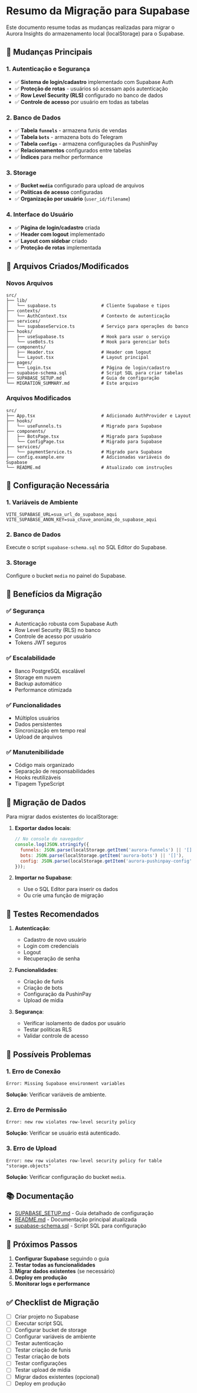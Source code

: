 # Resumo da Migração para Supabase

Este documento resume todas as mudanças realizadas para migrar o Aurora Insights do armazenamento local (localStorage) para o Supabase.

## 🔄 Mudanças Principais

### 1. **Autenticação e Segurança**
- ✅ **Sistema de login/cadastro** implementado com Supabase Auth
- ✅ **Proteção de rotas** - usuários só acessam após autenticação
- ✅ **Row Level Security (RLS)** configurado no banco de dados
- ✅ **Controle de acesso** por usuário em todas as tabelas

### 2. **Banco de Dados**
- ✅ **Tabela `funnels`** - armazena funis de vendas
- ✅ **Tabela `bots`** - armazena bots do Telegram
- ✅ **Tabela `configs`** - armazena configurações da PushinPay
- ✅ **Relacionamentos** configurados entre tabelas
- ✅ **Índices** para melhor performance

### 3. **Storage**
- ✅ **Bucket `media`** configurado para upload de arquivos
- ✅ **Políticas de acesso** configuradas
- ✅ **Organização por usuário** (`user_id/filename`)

### 4. **Interface do Usuário**
- ✅ **Página de login/cadastro** criada
- ✅ **Header com logout** implementado
- ✅ **Layout com sidebar** criado
- ✅ **Proteção de rotas** implementada

## 📁 Arquivos Criados/Modificados

### Novos Arquivos
```
src/
├── lib/
│   └── supabase.ts                 # Cliente Supabase e tipos
├── contexts/
│   └── AuthContext.tsx             # Contexto de autenticação
├── services/
│   └── supabaseService.ts          # Serviço para operações do banco
├── hooks/
│   ├── useSupabase.ts              # Hook para usar o serviço
│   └── useBots.ts                  # Hook para gerenciar bots
├── components/
│   ├── Header.tsx                  # Header com logout
│   └── Layout.tsx                  # Layout principal
├── pages/
│   └── Login.tsx                   # Página de login/cadastro
├── supabase-schema.sql             # Script SQL para criar tabelas
├── SUPABASE_SETUP.md               # Guia de configuração
└── MIGRATION_SUMMARY.md            # Este arquivo
```

### Arquivos Modificados
```
src/
├── App.tsx                         # Adicionado AuthProvider e Layout
├── hooks/
│   └── useFunnels.ts               # Migrado para Supabase
├── components/
│   ├── BotsPage.tsx                # Migrado para Supabase
│   └── ConfigPage.tsx              # Migrado para Supabase
├── services/
│   └── paymentService.ts           # Migrado para Supabase
├── config.example.env              # Adicionadas variáveis do Supabase
└── README.md                       # Atualizado com instruções
```

## 🔧 Configuração Necessária

### 1. **Variáveis de Ambiente**
```env
VITE_SUPABASE_URL=sua_url_do_supabase_aqui
VITE_SUPABASE_ANON_KEY=sua_chave_anonima_do_supabase_aqui
```

### 2. **Banco de Dados**
Execute o script `supabase-schema.sql` no SQL Editor do Supabase.

### 3. **Storage**
Configure o bucket `media` no painel do Supabase.

## 🚀 Benefícios da Migração

### ✅ **Segurança**
- Autenticação robusta com Supabase Auth
- Row Level Security (RLS) no banco
- Controle de acesso por usuário
- Tokens JWT seguros

### ✅ **Escalabilidade**
- Banco PostgreSQL escalável
- Storage em nuvem
- Backup automático
- Performance otimizada

### ✅ **Funcionalidades**
- Múltiplos usuários
- Dados persistentes
- Sincronização em tempo real
- Upload de arquivos

### ✅ **Manutenibilidade**
- Código mais organizado
- Separação de responsabilidades
- Hooks reutilizáveis
- Tipagem TypeScript

## 🔄 Migração de Dados

Para migrar dados existentes do localStorage:

1. **Exportar dados locais**:
   ```javascript
   // No console do navegador
   console.log(JSON.stringify({
     funnels: JSON.parse(localStorage.getItem('aurora-funnels') || '[]'),
     bots: JSON.parse(localStorage.getItem('aurora-bots') || '[]'),
     config: JSON.parse(localStorage.getItem('aurora-pushinpay-config') || '{}')
   }));
   ```

2. **Importar no Supabase**:
   - Use o SQL Editor para inserir os dados
   - Ou crie uma função de migração

## 🧪 Testes Recomendados

1. **Autenticação**:
   - Cadastro de novo usuário
   - Login com credenciais
   - Logout
   - Recuperação de senha

2. **Funcionalidades**:
   - Criação de funis
   - Criação de bots
   - Configuração da PushinPay
   - Upload de mídia

3. **Segurança**:
   - Verificar isolamento de dados por usuário
   - Testar políticas RLS
   - Validar controle de acesso

## 🚨 Possíveis Problemas

### 1. **Erro de Conexão**
```
Error: Missing Supabase environment variables
```
**Solução**: Verificar variáveis de ambiente.

### 2. **Erro de Permissão**
```
Error: new row violates row-level security policy
```
**Solução**: Verificar se usuário está autenticado.

### 3. **Erro de Upload**
```
Error: new row violates row-level security policy for table "storage.objects"
```
**Solução**: Verificar configuração do bucket `media`.

## 📚 Documentação

- [SUPABASE_SETUP.md](./SUPABASE_SETUP.md) - Guia detalhado de configuração
- [README.md](./README.md) - Documentação principal atualizada
- [supabase-schema.sql](./supabase-schema.sql) - Script SQL para configuração

## 🎯 Próximos Passos

1. **Configurar Supabase** seguindo o guia
2. **Testar todas as funcionalidades**
3. **Migrar dados existentes** (se necessário)
4. **Deploy em produção**
5. **Monitorar logs e performance**

## ✅ Checklist de Migração

- [ ] Criar projeto no Supabase
- [ ] Executar script SQL
- [ ] Configurar bucket de storage
- [ ] Configurar variáveis de ambiente
- [ ] Testar autenticação
- [ ] Testar criação de funis
- [ ] Testar criação de bots
- [ ] Testar configurações
- [ ] Testar upload de mídia
- [ ] Migrar dados existentes (opcional)
- [ ] Deploy em produção 